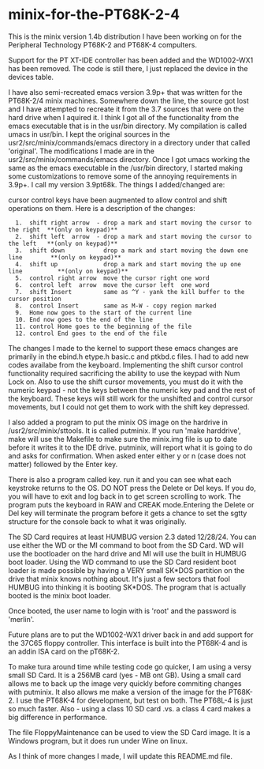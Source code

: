 # minix-for-the-PT68K-2-4
This is the minix version 1.4b distribution I have been working on for the Peripheral Technology PT68K-2 and PT68K-4 compulters.

Support for the PT XT-IDE controller has been added and the WD1002-WX1 has been removed. The code is still there, I just replaced the device in the devices table.

I have also semi-recreated emacs version 3.9p+ that was written for the PT68K-2/4 minix machines. Somewhere down the line, the source got lost and I have attempted to recreate it from the 3.7 sources that were on the hard drive when I aquired it. I think I got all of the functionality from the emacs executable that is in the usr/bin directory. My compilation is called umacs in usr/bin. I kept the original sources in the usr2/src/minix/commands/emacs directory in a directory under that called 'original'. The modifications I made are in the usr2/src/minix/commands/emacs directory. Once I got umacs working the same as the emacs executable in the /usr/bin directory, I started making some customizations to remove some of the annoying requirements in 3.9p+. I call my version 3.9pt68k. The things I added/changed are:

  cursor control keys have been augmented to allow control and shift operations on them. Here is a description of the changes:

      1.  shift right arrow  - drop a mark and start moving the cursor to the right  **(only on keypad)**
      2.  shift left  arrow  - drop a mark and start moving the cursor to the left   **(only on keypad)**
      3.  shift down           drop a mark and start moving the down one line        **(only on keypad)**
      4.  shift up             drop a mark and start moving the up one line          **(only on keypad)**
      5.  control right arrow  move the cursor right one word
      6.  control left  arrow  move the cursor left  one word
      7.  shift Insert         same as ^Y - yank the kill buffer to the cursor position
      8.  control Insert       same as M-W - copy region marked
      9.  Home now goes to the start of the current line
      10. End now goes to the end of the line
      11. control Home goes to the beginning of the file
      12. control End goes to the end of the file

The changes I made to the kernel to support these emacs changes are primarily in the ebind.h etype.h basic.c and ptkbd.c files. I had to add new codes availabe from the keyboard. Implementing the shift cursor control functionality required sacrificing the ability to use the keypad with Num Lock on. Also to use the shift cursor movements, you must do it with the numeric keypad - not the keys between the numeric key pad and the rest of the keyboard. These keys will still work for the unshifted and control cursor movements, but I could not get them to work with the shift key depressed.

I also added a program to put the minix OS image on the hardrive in /usr2/src/minix/sttools. It is called putminix. If you run 'make harddrive', make will use the Makefile to make sure the minix.img file is up to date before it writes it to the IDE drive. putminix, will report what it is going to do and asks for confirmation. When asked enter either y or n (case does not matter) followed by the Enter key.

There is also a program called key. run it and you can see what each keystroke returns to the OS. DO NOT press the Delete or Del keys. If you do, you will have to exit and log back in to get screen scrolling to work. The program puts the keyboard in RAW and CREAK mode.Entering the Delete or Del key will terminate the program before it gets a chance to set the sgtty structure for the console back to what it was originally.

The SD Card requires at least HUMBUG version 2.3 dated 12/28/24. You can use either the WD or the MI command to boot from the SD Card. WD will use the bootloader on the hard drive and MI will use the built in HUMBUG boot loader. Using the WD command to use the SD Card resident boot loader is made possible by having a VERY small SK\*DOS partition on the drive that minix knows nothing about. It's just a few sectors that fool HUMBUG into thinking it is booting SK\*DOS. The program that is actually booted is the minix boot loader.

Once booted, the user name to login with is 'root' and the password is 'merlin'.

Future plans are to put the WD1002-WX1 driver back in and add support for the 37C65 floppy controller. This interface is built into the PT68K-4 and is an addin ISA card on the pT68K-2. 

To make tura around time while testing code go quicker, I am using a versy small SD Card. It is a 256MB card (yes - MB ont GB). Using a small card allows me to back up the image very quickly before commiting changes with putminix. It also allows me make a version of the image for the PT68K-2. I use the PT68K-4 for development, but test on both. The PT68L-4 is just so much faster. Also - using a class 10 SD card .vs. a class 4 card makes a big difference in performance.

The file FloppyMaintenance can be used to view the SD Card image. It is a Windows program, but it does run under Wine on linux.

As I think of more changes I made, I will update this README.md file.
